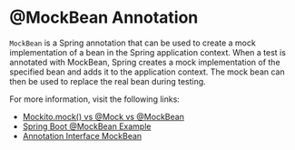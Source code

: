 # @MockBean Annotation

`MockBean` is a Spring annotation that can be used to create a mock implementation of a bean in the Spring application context. When a test is annotated with MockBean, Spring creates a mock implementation of the specified bean and adds it to the application context. The mock bean can then be used to replace the real bean during testing.

For more information, visit the following links:

- [Mockito.mock() vs @Mock vs @MockBean](https://www.baeldung.com/java-spring-mockito-mock-mockbean)
- [Spring Boot @MockBean Example](https://howtodoinjava.com/spring-boot2/testing/spring-mockbean-annotation/)
- [Annotation Interface MockBean](https://docs.spring.io/spring-boot/docs/current/api/org/springframework/boot/test/mock/mockito/MockBean.html)
